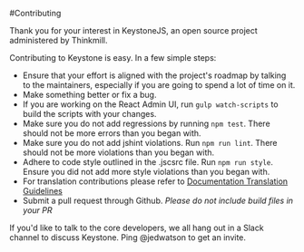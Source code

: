 #Contributing

Thank you for your interest in KeystoneJS, an open source project administered
by Thinkmill.

Contributing to Keystone is easy. In a few simple steps:

* Ensure that your effort is aligned with the project's roadmap by talking to
the maintainers, especially if you are going to spend a lot of time on it.
* Make something better or fix a bug.
* If you are working on the React Admin UI, run `gulp watch-scripts` to build
the scripts with your changes.
* Make sure you do not add regressions by running `npm test`. There should not
be more errors than you began with.
* Make sure you do not add jshint violations. Run `npm run lint`. There should not
be more violations than you began with.
* Adhere to code style outlined in the .jscsrc file. Run `npm run style`. Ensure
you did not add more style violations than you began with.
* For translation contributions please refer to
[Documentation Translation Guidelines](https://github.com/keystonejs/keystone/wiki/Documentation-Translation-Guidelines)
* Submit a pull request through Github. _Please do not include build files in
your PR_

If you'd like to talk to the core developers, we all hang out in a Slack channel
to discuss Keystone. Ping @jedwatson to get an invite.
